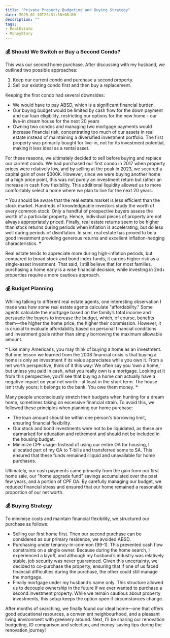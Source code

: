 ```yaml
---
title: "Private Property Budgeting and Buying Strategy"
date: 2025-01-30T23:31:16+08:00
description: ""
tags: 
- RealEstate
- MoneyStory
---
```


### 💰 Should We Switch or Buy a Second Condo?

This was our second home purchase. After discussing with my husband, we outlined two possible approaches:
1. Keep our current condo and purchase a second property.
2. Sell our existing condo first and then buy a replacement.

Keeping the first condo had several downsides:
- We would have to pay ABSD, which is a significant financial burden. 
- Our buying budget would be limited by cash flow for the down payment and our loan eligibility, restricting our options for the new home - our live-in dream house for the next 20 years
- Owning two condos and managing two mortgage payments would increase financial risk, concentrating too much of our assets in real estate instead of maintaining a diversified investment portfolio. The first property was primarily bought for live-in, not for its investment potential, making it less ideal as a rental asset.
 
For these reasons, we ultimately decided to sell before buying and replace our current condo. We had purchased our first condo in 2017 when property prices were relatively low, and by selling at the peak in 2023, we secured a capital gain of over $300K. However, since we were buying another home at a high price point, this was not purely an investment return but rather an increase in cash flow flexibility. This additional liquidity allowed us to more comfortably select a home where we plan to live for the next 20 years.

❝  You should be aware that the real estate market is less efficient than the stock market. Hundreds of knowledgeable investors study the worth of every common stock. Only a handful of prospective buyers assess the worth of a particular property. Hence, individual pieces of property are not always appropriately priced. Finally, real estate returns seem to be higher than stock returns during periods when inflation is accelerating, but do less well during periods of disinflation. In sum, real estate has proved to be a good investment providing generous returns and excellent inflation-hedging characteristics. ❞

Real estate tends to appreciate more during high-inflation periods, but compared to broad stock and bond index funds, it carries higher risk as a single-asset investment. That said, I still believe that for most families, purchasing a home early is a wise financial decision, while investing in 2nd+ properties require a more cautious approach.

### 💰 Budget Planning

Whiling talking to different real estate agents, one interesting observation I made was how some real estate agents calculate "affordability." Some agents calculate the mortgage based on the family’s total income and persuade the buyers to increase the budget, which, of course, benefits them—the higher the home price, the higher their commission. However, it is crucial to evaluate affordability based on personal financial conditions and investment goals rather than simply borrowing the maximum allowable amount.

❝  Like many Americans, you may think of buying a home as an investment. But one lesson we learned from the 2008 financial crisis is that buying a home is only an investment if its value appreciates while you own it. From a net worth perspective, think of it this way: We often say you ‘own a home,’ but unless you paid in cash, what you really own is a mortgage. Looking at it from this perspective, you’ll see that buying a home can actually have a negative impact on your net worth—at least in the short term. The house isn’t truly yours; it belongs to the bank. You owe them money. ❞

Many people unconsciously stretch their budgets when hunting for a dream home, sometimes taking on excessive financial strain. To avoid this, we followed these principles when planning our home purchase:
- The loan amount should be within one person's borrowing limit, ensuring financial flexibility.
- Our stock and bond investments were not to be liquidated, as these are earmarked for education and retirement and should not be included in the housing budget.
- Minimize CPF usage: Instead of using our entire OA for housing, I allocated part of my OA to T-bills and transferred some to SA. This ensured that these funds remained illiquid and unavailable for home purchases.
 
Ultimately, our cash payments came primarily from the gain from our first home sale, our "home upgrade fund" savings accumulated over the past few years, and a portion of CPF OA. By carefully managing our budget, we reduced financial stress and ensured that our home remained a reasonable proportion of our net worth.

### 💰 Buying Strategy

To minimise costs and maintain financial flexibility, we structured our purchase as follows:
- Selling our first home first. Then our second purchase can be considered as our primary residence, we avoided ABSD.
- Purchasing under tenancy-in-common (99-1). This prevented cash flow constraints on a single owner. Because during the home search, I experienced a layoff, and although my husband’s industry was relatively stable, job security was never guaranteed. Given this uncertainty, we decided to co-purchase the property, ensuring that if one of us faced financial difficulties during the purchase, the other could still manage the mortgage.
- Finally mortgage under my husband’s name only. This structure allowed us to decouple ownership in the future if we ever wanted to purchase a second investment property. While we remain cautious about property investments, this setup keeps the option open if circumstances change.

After months of searching, we finally found our ideal home—one that offers good educational resources, a convenient neighbourhood, and a pleasant living environment with greenery around. Next, I’ll be sharing our renovation budgeting, ID comparison and selection, and money-saving tips during the renovation journey!
